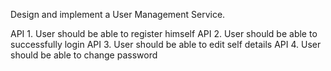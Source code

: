 Design and implement a User Management Service. 

API 1. User should be able to register himself
API 2. User should be able to successfully login
API 3. User should be able to edit self details
API 4. User should be able to change password